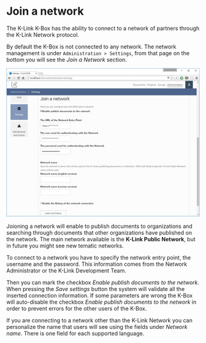 # Join a network

The K-Link K-Box has the ability to connect to a network of partners through the K-Link Network protocol.

By default the K-Box is not connected to any network. The network management is under `Administration > Settings`, from that page on the bottom you will see the _Join a Network_ section.


![](./img/dms-network.JPG)


Joioning a network will enable to publish documents to organizations and searching through documents that other organizations have published on the network. The main network available is the **K-Link Public Network**, but in future you might see new tematic networks.

To connect to a network you have to specify the network entry point, the username and the password. This information comes from the Network Administrator or the K-Link Development Team.

Then you can mark the checkbox _Enable publish documents to the network_. When pressing the _Save settings_ button the system will validate all the inserted connection information. If some parameters are wrong the K-Box will auto-disable the checkbox _Enable publish documents to the network_ in order to prevent errors for the other users of the K-Box.  

If you are connecting to a network other than the K-Link Network you can personalize the name that users will see using the fields under _Network name_. There is one field for each supported language.

